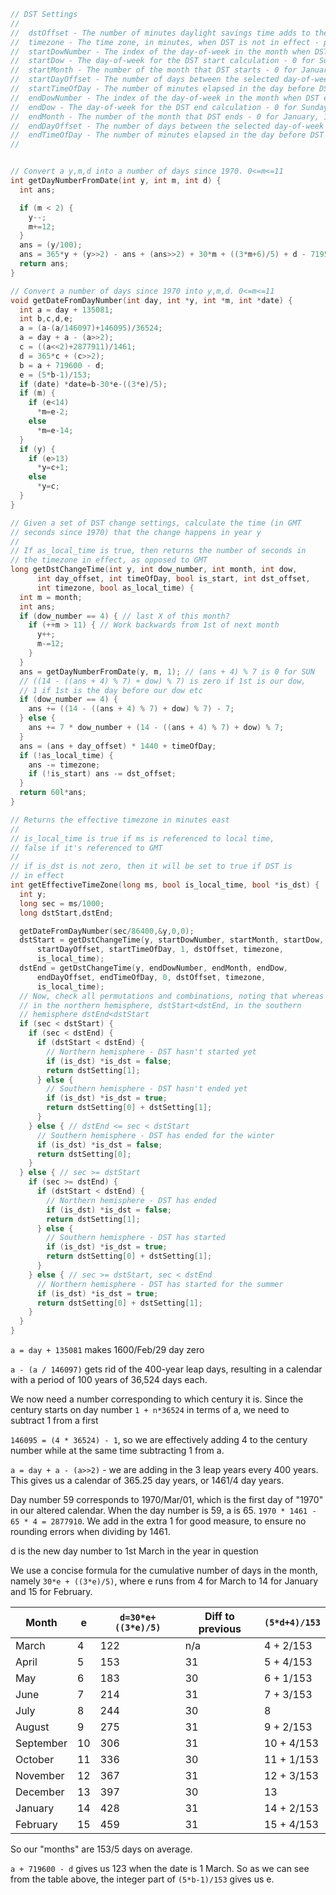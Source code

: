 ```c
// DST Settings
//
//  dstOffset - The number of minutes daylight savings time adds to the clock (usually 60)
//  timezone - The time zone, in minutes, when DST is not in effect - positive east of Greenwich
//  startDowNumber - The index of the day-of-week in the month when DST starts - 0 for first, 1 for second, 2 for third, 3 for fourth and 4 for last
//  startDow - The day-of-week for the DST start calculation - 0 for Sunday, 6 for Saturday
//  startMonth - The number of the month that DST starts - 0 for January, 11 for December
//  startDayOffset - The number of days between the selected day-of-week and the actual day that DST starts - usually 0
//  startTimeOfDay - The number of minutes elapsed in the day before DST starts
//  endDowNumber - The index of the day-of-week in the month when DST ends - 0 for first, 1 for second, 2 for third, 3 for fourth and 4 for last
//  endDow - The day-of-week for the DST end calculation - 0 for Sunday, 6 for Saturday
//  endMonth - The number of the month that DST ends - 0 for January, 11 for December
//  endDayOffset - The number of days between the selected day-of-week and the actual day that DST ends - usually 0
//  endTimeOfDay - The number of minutes elapsed in the day before DST ends
//


// Convert a y,m,d into a number of days since 1970. 0<=m<=11
int getDayNumberFromDate(int y, int m, int d) {
  int ans;

  if (m < 2) {
    y--;
    m+=12;
  }
  ans = (y/100);
  ans = 365*y + (y>>2) - ans + (ans>>2) + 30*m + ((3*m+6)/5) + d - 719531;
  return ans;
}

// Convert a number of days since 1970 into y,m,d. 0<=m<=11
void getDateFromDayNumber(int day, int *y, int *m, int *date) {
  int a = day + 135081;
  int b,c,d,e;
  a = (a-(a/146097)+146095)/36524;
  a = day + a - (a>>2);
  c = ((a<<2)+2877911)/1461;
  d = 365*c + (c>>2);
  b = a + 719600 - d;
  e = (5*b-1)/153;
  if (date) *date=b-30*e-((3*e)/5);
  if (m) {
    if (e<14)
      *m=e-2;
    else
      *m=e-14;
  }
  if (y) {
    if (e>13)
      *y=c+1;
    else
      *y=c;
  }
}

// Given a set of DST change settings, calculate the time (in GMT
// seconds since 1970) that the change happens in year y
//
// If as_local_time is true, then returns the number of seconds in
// the timezone in effect, as opposed to GMT
long getDstChangeTime(int y, int dow_number, int month, int dow,
      int day_offset, int timeOfDay, bool is_start, int dst_offset,
      int timezone, bool as_local_time) {
  int m = month;
  int ans;
  if (dow_number == 4) { // last X of this month?
    if (++m > 11) { // Work backwards from 1st of next month
      y++;
      m-=12;
    }
  }
  ans = getDayNumberFromDate(y, m, 1); // (ans + 4) % 7 is 0 for SUN
  // ((14 - ((ans + 4) % 7) + dow) % 7) is zero if 1st is our dow,
  // 1 if 1st is the day before our dow etc
  if (dow_number == 4) {
    ans += ((14 - ((ans + 4) % 7) + dow) % 7) - 7;
  } else {
    ans += 7 * dow_number + (14 - ((ans + 4) % 7) + dow) % 7;
  }
  ans = (ans + day_offset) * 1440 + timeOfDay;
  if (!as_local_time) {
    ans -= timezone;
    if (!is_start) ans -= dst_offset;
  }
  return 60l*ans;
}

// Returns the effective timezone in minutes east
//
// is_local_time is true if ms is referenced to local time,
// false if it's referenced to GMT
//
// if is_dst is not zero, then it will be set to true if DST is
// in effect
int getEffectiveTimeZone(long ms, bool is_local_time, bool *is_dst) {
  int y;
  long sec = ms/1000;
  long dstStart,dstEnd;

  getDateFromDayNumber(sec/86400,&y,0,0);
  dstStart = getDstChangeTime(y, startDowNumber, startMonth, startDow,
      startDayOffset, startTimeOfDay, 1, dstOffset, timezone,
      is_local_time);
  dstEnd = getDstChangeTime(y, endDowNumber, endMonth, endDow,
      endDayOffset, endTimeOfDay, 0, dstOffset, timezone,
      is_local_time);
  // Now, check all permutations and combinations, noting that whereas
  // in the northern hemisphere, dstStart<dstEnd, in the southern
  // hemisphere dstEnd<dstStart
  if (sec < dstStart) {
    if (sec < dstEnd) {
      if (dstStart < dstEnd) {
        // Northern hemisphere - DST hasn't started yet
        if (is_dst) *is_dst = false;
        return dstSetting[1];
      } else {
        // Southern hemisphere - DST hasn't ended yet
        if (is_dst) *is_dst = true;
        return dstSetting[0] + dstSetting[1];
      }
    } else { // dstEnd <= sec < dstStart
      // Southern hemisphere - DST has ended for the winter
      if (is_dst) *is_dst = false;
      return dstSetting[0];
    }
  } else { // sec >= dstStart
    if (sec >= dstEnd) {
      if (dstStart < dstEnd) {
        // Northern hemisphere - DST has ended
        if (is_dst) *is_dst = false;
        return dstSetting[1];
      } else {
        // Southern hemisphere - DST has started
        if (is_dst) *is_dst = true;
        return dstSetting[0] + dstSetting[1];
      }
    } else { // sec >= dstStart, sec < dstEnd
      // Northern hemisphere - DST has started for the summer
      if (is_dst) *is_dst = true;
      return dstSetting[0] + dstSetting[1];
    }
  }
}
```

`a = day + 135081` makes 1600/Feb/29 day zero

`a - (a / 146097)` gets rid of the 400-year leap days, resulting in a calendar with a period of 100 years of 36,524 days each.

We now need a number corresponding to which century it is. Since the century starts on day number `1 + n*36524` in terms of a, we need to subtract 1 from a first

`146095 = (4 * 36524) - 1`, so we are effectively adding 4 to the century number while at the same time subtracting 1 from a.

`a = day + a - (a>>2)` - we are adding in the 3 leap years every 400 years. This gives us a calendar of 365.25 day years, or 1461/4 day years.

Day number 59 corresponds to 1970/Mar/01, which is the first day of "1970" in our altered calendar. When the day number is 59, a is 65. `1970 * 1461 - 65 * 4 = 2877910`. We add in the extra 1 for good measure, to ensure no rounding errors when dividing by 1461.

d is the new day number to 1st March in the year in question

We use a concise formula for the cumulative number of days in the month, namely `30*e + ((3*e)/5)`, where e runs from 4 for March to 14 for January and 15 for February.

| Month     | e   | `d=30*e+((3*e)/5)` | Diff to previous | `(5*d+4)/153` |
| --------- | --- | ------------------ | ---------------- | ------------- |
| March     | 4   | 122                | n/a              | 4 + 2/153     |
| April     | 5   | 153                | 31               | 5 + 4/153     |
| May       | 6   | 183                | 30               | 6 + 1/153     |
| June      | 7   | 214                | 31               | 7 + 3/153     |
| July      | 8   | 244                | 30               | 8             |
| August    | 9   | 275                | 31               | 9 + 2/153     |
| September | 10  | 306                | 31               | 10 + 4/153    |
| October   | 11  | 336                | 30               | 11 + 1/153    |
| November  | 12  | 367                | 31               | 12 + 3/153    |
| December  | 13  | 397                | 30               | 13            |
| January   | 14  | 428                | 31               | 14 + 2/153    |
| February  | 15  | 459                | 31               | 15 + 4/153    |

So our "months" are 153/5 days on average.

`a + 719600 - d` gives us 123 when the date is 1 March. So as we can see from the table above, the integer part of `(5*b-1)/153` gives us e.
